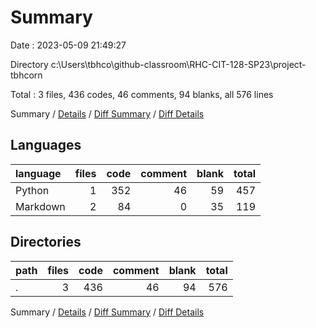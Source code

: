 # Summary

Date : 2023-05-09 21:49:27

Directory c:\\Users\\tbhco\\github-classroom\\RHC-CIT-128-SP23\\project-tbhcorn

Total : 3 files,  436 codes, 46 comments, 94 blanks, all 576 lines

Summary / [Details](details.md) / [Diff Summary](diff.md) / [Diff Details](diff-details.md)

## Languages
| language | files | code | comment | blank | total |
| :--- | ---: | ---: | ---: | ---: | ---: |
| Python | 1 | 352 | 46 | 59 | 457 |
| Markdown | 2 | 84 | 0 | 35 | 119 |

## Directories
| path | files | code | comment | blank | total |
| :--- | ---: | ---: | ---: | ---: | ---: |
| . | 3 | 436 | 46 | 94 | 576 |

Summary / [Details](details.md) / [Diff Summary](diff.md) / [Diff Details](diff-details.md)